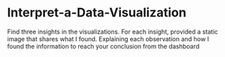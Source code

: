 # Interpret-a-Data-Visualization
Find three insights in the visualizations. For each insight, provided a static image that shares what I found. Explaining each observation and how I found the information to reach your conclusion from the dashboard
